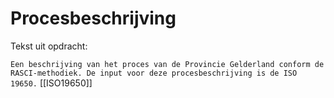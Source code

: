 # Procesbeschrijving

Tekst uit opdracht:

`Een beschrijving van het proces van de Provincie Gelderland conform de RASCI-methodiek. De input voor deze procesbeschrijving is de ISO 19650.` [[ISO19650]]